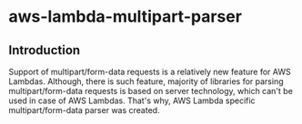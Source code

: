 # aws-lambda-multipart-parser
## Introduction
Support of multipart/form-data requests is a relatively new feature for AWS Lambdas. 
Although, there is such feature, majority of libraries for parsing multipart/form-data requests is based on server technology, which can't be used in case of AWS Lambdas. That's why, AWS Lambda specific multipart/form-data parser was created.
